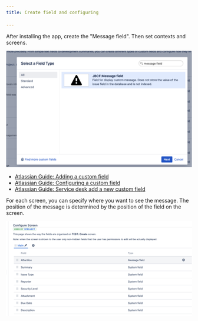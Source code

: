 ```yaml
---
title: Create field and configuring

---
```

After installing the app, create the "Message field". Then set contexts and screens.

<a href="/uploads/message-field/message-field-type.png"><img src="/uploads/message-field/message-field-type.png" style="width:600px"/></a>

* [Atlassian Guide: Adding a custom field](https://confluence.atlassian.com/adminjiraserver/adding-a-custom-field-938847222.html)
* [Atlassian Guide: Configuring a custom field](https://confluence.atlassian.com/adminjiraserver/configuring-a-custom-field-938847235.html)
* [Atlassian Guide: Service desk add a new custom field](https://support.atlassian.com/jira-service-desk-cloud/docs/add-a-new-custom-field-to-a-project/)

For each screen, you can specify where you want to see the message. 
The position of the message is determined by the position of the field on the screen.
 
<a href="/uploads/message-field/message-field-config-issue-screen.png"><img src="/uploads/message-field/message-field-config-issue-screen.png" style="width:600px"/></a>



 

